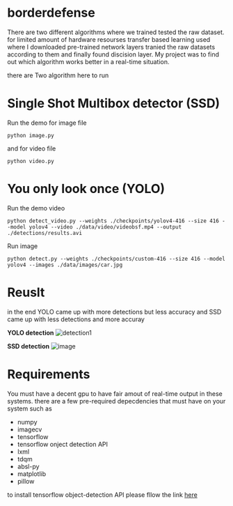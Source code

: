 # borderdefense

There are two different algorithms where we trained tested the raw dataset. for limited amount of hardware resourses transfer based learning used where I downloaded pre-trained network layers tranied the raw datasets according to them and finally found discision layer. My project was to find out which algorithm works better in a real-time situation. 

there are Two algorithm here to run 

# Single Shot Multibox detector (SSD)

Run the demo
for image file
```
python image.py 
```
and for video file
```
python video.py
```

# You only look once (YOLO)

Run the demo video
```
python detect_video.py --weights ./checkpoints/yolov4-416 --size 416 --model yolov4 --video ./data/video/videobsf.mp4 --output ./detections/results.avi
```

Run image
```
python detect.py --weights ./checkpoints/custom-416 --size 416 --model yolov4 --images ./data/images/car.jpg
```

# Reuslt 
in the end YOLO came up with more detections but less accuracy and SSD came up with less detections and more accuray

**YOLO detection**
![detection1](https://user-images.githubusercontent.com/36739976/115660938-86473900-a35e-11eb-8f46-23abb6b2ec05.png)

**SSD detection**
![image](https://user-images.githubusercontent.com/36739976/115661345-21d8a980-a35f-11eb-997b-5b31b5e32dd2.png)


# Requirements 

You must have a decent gpu to have fair amout of real-time output in these systems. there are a few pre-required depecdencies that must have on your system such as

- numpy
- imagecv
- tensorflow
- tensorflow onject detection API
- lxml
- tdqm
- absl-py
- matplotlib
- pillow

to install tensorflow object-detection API please fllow the link [here](https://tensorflow-object-detection-api-tutorial.readthedocs.io/en/latest/install.html)
